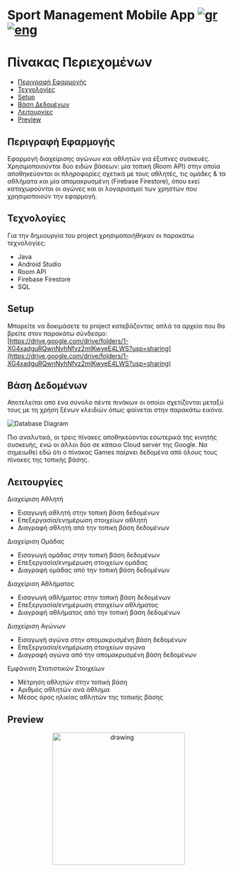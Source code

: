 # Sport Management Mobile App [![gr](https://img.shields.io/badge/lang-gr-blue.svg)](https://github.com/cbalampa/Sport-Management-Mobile-App/blob/main/README.md) [![eng](https://img.shields.io/badge/lang-en-red.svg)](https://github.com/cbalampa/Sport-Management-Mobile-App/blob/main/README-ENG.md)

Πίνακας Περιεχομένων
=================
* [Περιγραφή Εφαρμογής](#περιγραφή-εφαρμογής)
* [Τεχνολογίες](#τεχνολογίες)
* [Setup](#setup)
* [Βάση Δεδομένων](#βάση-δεδομένων)
* [Λειτουργίες](#λειτουργίες)
* [Preview](#preview)

## Περιγραφή Εφαρμογής
Εφαρμογή διαχείρισης αγώνων και αθλητών για έξυπνες συσκευές. Χρησιμοποιούνται δύο ειδών βάσεων: μία τοπική (Room API) στην οποία αποθηκεύονται οι πληροφορίες σχετικά με τους αθλητές, τις ομάδες & τα αθλήματα και μία απομακρυσμένη (Firebase Firestore), όπου εκεί καταχωρούνται οι αγώνες και οι λογαριασμοί των χρηστών που χρησιμοποιούν την εφαρμογή.

## Τεχνολογίες
Για την δημιουργία του project χρησιμοποιήθηκαν οι παρακάτω τεχνολογίες:
- Java
- Android Studio
- Room API
- Firebase Firestore
- SQL

## Setup
Μπορείτε να δοκιμάσετε το project κατεβάζοντας απλά τα αρχεία που θα βρείτε στον παρακάτω σύνδεσμο:
[https://drive.google.com/drive/folders/1-XG4xadguRQwnNyhNfvz2mIKwyeE4LWS?usp=sharing](https://drive.google.com/drive/folders/1-XG4xadguRQwnNyhNfvz2mIKwyeE4LWS?usp=sharing)

## Βάση Δεδομένων
Αποτελείται από ένα σύνολο πέντε πινάκων οι οποίοι σχετίζονται μεταξύ τους με τη χρήση ξένων κλειδιών όπως φαίνεται στην παρακάτω εικόνα.


![Database Diagram](https://user-images.githubusercontent.com/73292440/134400105-bb5b040d-0687-437e-9ff1-42801c3a875d.png)

Πιο αναλυτικά, οι τρεις πίνακες αποθηκεύονται εσωτερικά της κινητής συσκευής, ενώ οι άλλοι δύο σε κάποιο Cloud server της Google. Να σημειωθεί εδώ ότι ο πίνακας Games παίρνει δεδομένα από όλους τους πίνακες της τοπικής βάσης.

## Λειτουργίες
Διαχείριση Αθλητή
- Εισαγωγή αθλητή στην τοπική βάση δεδομένων
- Επεξεργασία/ενημέρωση στοιχείων αθλητή
- Διαγραφή αθλητή από την τοπική βάση δεδομένων

Διαχείριση Ομάδας
- Εισαγωγή ομάδας στην τοπική βάση δεδομένων 
- Επεξεργασία/ενημέρωση στοιχείων ομάδας
- Διαγραφή ομάδας από την τοπική βάση δεδομένων

Διαχείριση Αθλήματος
- Εισαγωγή αθλήματος στην τοπική βάση δεδομένων 
- Επεξεργασία/ενημέρωση στοιχείων αθλήματος 
- Διαγραφή αθλήματος από την τοπική βάση δεδομένων

Διαχείριση Αγώνων
- Εισαγωγή αγώνα στην απομακρυσμένη βάση δεδομένων 
- Επεξεργασία/ενημέρωση στοιχείων αγώνα
- Διαγραφή αγώνα από την απομακρυσμένη βάση δεδομένων

Εμφάνιση Στατιστικών Στοιχείων
- Μέτρηση αθλητών στην τοπική βάση
- Αριθμός αθλητών ανά άθλημα
- Μέσος όρος ηλικίας αθλητών της τοπικής βάσης


## Preview
<p align="center">
<img src="https://user-images.githubusercontent.com/73292440/134453091-824c9763-c1ae-4b2b-bf99-f37472b81426.gif" alt="drawing" width="300"/>
</p>

